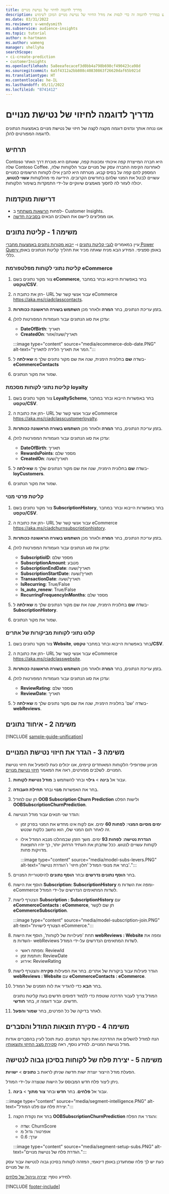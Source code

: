 ```yaml
---
title: מדריך לדוגמה לחיזוי של נטישת מנויים
description: השתמש במדריך לדוגמה זה כדי לנסות את מודל החיזוי של נטישת מנויים המוכן לשימוש.
ms.date: 03/31/2022
ms.reviewer: v-wendysmith
ms.subservice: audience-insights
ms.topic: tutorial
author: m-hartmann
ms.author: wameng
manager: shellyha
searchScope:
- ci-create-prediction
- customerInsights
ms.openlocfilehash: 5a8eeafecacef3d0bb4a798b698cf490423ca98d
ms.sourcegitcommit: 6a5f4312a2bb808c40830863f26620daf65b921d
ms.translationtype: HT
ms.contentlocale: he-IL
ms.lasthandoff: 05/11/2022
ms.locfileid: "8741412"
---
```

# <a name="subscription-churn-prediction-sample-guide"></a>מדריך לדוגמה לחיזוי של נטישת מנויים

אנו ננחה אותך ונדגים דוגמה מקצה לקצה של חיזוי של נטישת מנויים באמצעות הנתונים לדוגמה המפורטים להלן. 

## <a name="scenario"></a>תרחיש

Contoso היא חברה המייצרת קפה איכותי ומכונות קפה, שאותם היא מוכרת דרך האתר שלה Contoso Coffee. לאחרונה הקימה החברה עסק של מנויים עבור הלקוחות שלה, המספק להם קפה על בסיס קבוע. מטרתה היא להבין אילו לקוחות הרשומים כמנויים עשויים לבטל את המנוי שלהם בחודשים הקרובים. הידיעה מי מהלקוחות **עשוי לנטוש**, יכולה לעזור לה לחסוך מאמצים שיווקיים על-ידי התמקדות בשימור הלקוחות.

## <a name="prerequisites"></a>דרישות מוקדמות

- לפחות [הרשאות משתתף](permissions.md) ב- Customer Insights.
- אנו ממליצים ליישם את השלבים הבאים [בסביבה חדשה](manage-environments.md).

## <a name="task-1---ingest-data"></a>משימה 1 - קליטת נתונים

עיין במאמרים [לגבי קליטת נתונים](data-sources.md) ו- [ייבוא מקורות נתונים באמצעות מחברי Power Query ](connect-power-query.md) באופן ספציפי. המידע הבא מניח שאתה מכיר את תהליך קליטת הנתונים באופן כללי. 

### <a name="ingest-customer-data-from-ecommerce-platform"></a>קליטת נתוני לקוחות מפלטפורמת eCommerce

1. צור מקור נתונים בשם **eCommerce**, בחר באפשרות הייבוא ובחר במחבר **טקסט/CSV**.

1. הזן את כתובת ה- URL עבור אנשי קשר של eCommerce https://aka.ms/ciadclasscontacts.

1. בזמן עריכת הנתונים, בחר **המרה** ולאחר מכן **השתמש בשורה הראשונה ככותרות**.

1. עדכן את סוג הנתונים עבור העמודות המפורטות להלן:

   - **DateOfBirth**: תאריך
   - **CreatedOn**: תאריך/שעה/אזור

   :::image type="content" source="media/ecommerce-dob-date.PNG" alt-text="המר את תאריך הלידה לתאריך.":::

1. בשדה **שם** בחלונית הימנית, שנה את שם מקור נתונים שלך מ **שאילתה** ל- **eCommerceContacts**

1. שמור את מקור הנתונים.

### <a name="ingest-customer-data-from-loyalty-schema"></a>קליטת נתוני לקוחות מסכמת loyalty

1. צור מקור נתונים בשם **LoyaltyScheme**, בחר באפשרות הייבוא ובחר במחבר **טקסט/CSV**.

1. הזן את כתובת ה- URL עבור אנשי קשר של eCommerce https://aka.ms/ciadclasscustomerloyalty.

1. בזמן עריכת הנתונים, בחר **המרה** ולאחר מכן **השתמש בשורה הראשונה ככותרות**.

1. עדכן את סוג הנתונים עבור העמודות המפורטות להלן:

   - **DateOfBirth**: תאריך
   - **RewardsPoints**: מספר שלם
   - **CreatedOn**: תאריך/שעה

1. בשדה **שם** בחלונית הימנית, שנה את שם מקור הנתונים שלך מ **שאילתה** ל- **loyCustomers**.

1. שמור את מקור הנתונים.

### <a name="ingest-subscription-information"></a>קליטת פרטי מנוי

1. צור מקור נתונים בשם **SubscriptionHistory**, בחר באפשרות הייבוא ובחר במחבר **טקסט/CSV**.

1. הזן את כתובת ה- URL עבור אנשי קשר של eCommerce https://aka.ms/ciadchurnsubscriptionhistory.

1. בזמן עריכת הנתונים, בחר **המרה** ולאחר מכן **השתמש בשורה הראשונה ככותרות**.

1. עדכן את סוג הנתונים עבור העמודות המפורטות להלן:

   - **SubscriptioID**: מספר שלם
   - **SubscriptionAmount**: מטבע
   - **SubscriptionEndDate**: תאריך/שעה
   - **SubscriptionStartDate**: תאריך/שעה
   - **TransactionDate**: תאריך/שעה
   - **IsRecurring**:‏ True/False
   - **Is_auto_renew**: ‏True/False
   - **RecurringFrequencyInMonths**: מספר שלם

1. בשדה **שם** בחלונית הימנית, שנה את שם מקור הנתונים שלך מ **שאילתה** ל- **SubscriptionHistory**.

1. שמור את מקור הנתונים.

### <a name="ingest-customer-data-from-website-reviews"></a>קלוט נתוני לקוחות מביקורות של אתרים

1. צור מקור נתונים בשם **Website**, בחר באפשרות הייבוא ובחר במחבר **טקסט/CSV**.

1. הזן את כתובת ה- URL עבור אנשי קשר של eCommerce https://aka.ms/ciadclasswebsite.

1. בזמן עריכת הנתונים, בחר **המרה** ולאחר מכן **השתמש בשורה הראשונה ככותרות**.

1. עדכן את סוג הנתונים עבור העמודות המפורטות להלן:

   - **ReviewRating**: מספר שלם
   - **ReviewDate**: תאריך

1. בשדה 'שם' בחלונית הימנית, שנה את שם מקור נתונים שלך מ **שאילתה** ל- **webReviews**.

## <a name="task-2---data-unification"></a>משימה 2 - איחוד נתונים

[!INCLUDE [sample-guide-unification](includes/sample-guide-unification.md)]

## <a name="task-3---configure-the-subscription-churn-prediction"></a>משימה 3 - הגדר את חיזוי נטישת המנויים

מכיוון שפרופילי הלקוחות המאוחדים קיימים, אנו יכולים כעת להפעיל את חיזוי נטישת המנויים. לשלבים מפורטים, ראה את המאמר [חיזוי נטישת מנויים](predict-subscription-churn.md). 

1. עבור אל **בינה** > **גילוי** ובחר להשתמש ב **מודל נטישת לקוחות**.

1. בחר את האפשרות **מנוי** ובחר **תחילת העבודה**.

1. תן שם למודל **OOB Subscription Churn Prediction** ולישות הפלט **OOBSubscriptionChurnPrediction**.

1. הגדר שני תנאים עבור מודל הנטישה:

   * **ימים מסיום המנוי**: **לפחות 60** ימים. אם לקוח אינו מחדש את המנוי בפרק זמן זה לאחר תום המנוי שלו, הוא נחשב כלקוח שנטש. 

   * **הגדרת נטישה**: **לפחות 93** ימים. משך הזמן שבמהלכו מנבא המודל אילו לקוחות עשויים לנטוש. ככל שתבחן את העתיד הרחוק יותר, כך יהיו התוצאות מדויקות פחות.

     :::image type="content" source="media/model-subs-levers.PNG" alt-text="בחר את מנופי המודל 'חלון חיזוי' ו'הגדרת נטישה'.":::

1. בחר **הוסף נתונים נדרשים** ובחר **הוסף נתונים** להיסטוריית המנויים.

1. הוסף את הישות **Subscription: SubscriptionHistory** ומפה את השדות מ- eCommerce לשדות המתאימים הנדרשים על-ידי המודל.

1. הצטרף לישות **Subscription : SubscriptionHistory** עם **eCommerceContacts : eCommerce**, תן שם לקשר **eCommerceSubscription**.

   :::image type="content" source="media/model-subscription-join.PNG" alt-text="הצטרף לישויות eCommerce.":::

1. תחת '‏‫פעילויות של לקוחות‬', הוסף את הישות **webReviews : Website** ומפה את השדות מ- webReviews לשדות המתאימים הנדרשים על-ידי המודל. 
   - מפתח ראשי: ReviewId
   - חותמת זמן: ReviewDate
   - אירוע: ReviewRating

1. הגדר פעילות עבור ביקורות של אתרים.‬ בחר את הפעילות **סקירה** והצטרף לישות **webReviews : Website** עם **eCommerceContacts : eCommerce**.

1. בחר **הבא** כדי להגדיר את לוח הזמנים של המודל.

   המודל צריך לעבור הדרכה שוטפת כדי ללמוד דפוסים חדשים בעת קליטת נתונים חדשים. עבור דוגמה זו, בחר **חודשי**.

1. לאחר בדיקה של כל הפרטים, בחר **שמור והפעל**.

## <a name="task-4---review-model-results-and-explanations"></a>משימה 4 - סקירת תוצאות המודל והסברים

הנח למודל להשלים את ההדרכה ואת ניקוד הנתונים. כעת תוכל לעיין בהסברים אודות מודל נטישת המנויים. למידע נוסף, ראה [סקירת מצב החיזוי ותוצאותיו](predict-subscription-churn.md#review-a-prediction-status-and-results).

## <a name="task-5---create-a-segment-of-high-churn-risk-customers"></a>משימה 5 - יצירת פלח של לקוחות בסיכון גבוה לנטישה

הפעלת מודל הייצור יוצרת ישות חדשה שניתן לראות ב **נתונים** > **ישויות**.   

ניתן ליצור פלח חדש המבוסס על הישות שנוצרה על-ידי המודל.

1.  עבור אל **פלחים**. בחר **חדש** ובחר **צור מתוך** > **בינה**. 

   :::image type="content" source="media/segment-intelligence.PNG" alt-text="יצירת פלח עם פלט המודל.":::

1. בחר את נקודת הקצה **OOBSubscriptionChurnPrediction** והגדר את הפלח: 
   - שדה: ChurnScore
   - אופרטור: גדול מ
   - ערך: 0.6
   
   :::image type="content" source="media/segment-setup-subs.PNG" alt-text="הגדרת פלח של נטישת מנויים‬.":::

כעת יש לך פלח שמתעדכן באופן דינאמי, המזהה לקוחות בסיכון גבוה לנטישה עבור עסק זה של מנויים.

למידע נוסף: [יצירה וניהול של פלחים](segments.md).


[!INCLUDE [footer-include](includes/footer-banner.md)]